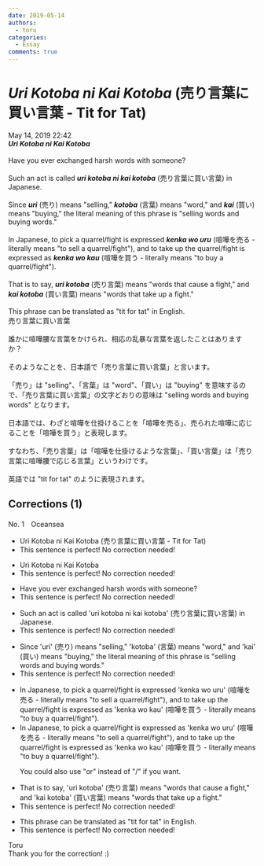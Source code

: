 ```yaml
---
date: 2019-05-14
authors:
  - toru
categories:
  - Essay
comments: true
---
```


# <strong><em>Uri Kotoba ni Kai Kotoba</strong></em> (売り言葉に買い言葉 - Tit for Tat)
<div class="date">May 14, 2019 22:42</div>
<div id="post"><div id="body_show_ori">
<strong><em>Uri Kotoba ni Kai Kotoba</strong></em><br/><br/>Have you ever exchanged harsh words with someone?<br/><br/>Such an act is called <strong><em>uri kotoba ni kai kotoba</em></strong> (売り言葉に買い言葉) in Japanese.<br/><br/>Since <strong><em>uri</em></strong> (売り) means "selling," <strong><em>kotoba</em></strong> (言葉) means "word," and <strong><em>kai</em></strong> (買い) means "buying," the literal meaning of this phrase is "selling words and buying words."<br/><br/>In Japanese, to pick a quarrel/fight is expressed <strong><em>kenka wo uru</em></strong> (喧嘩を売る - literally means "to sell a quarrel/fight"), and to take up the quarrel/fight is expressed as <strong><em>kenka wo kau</em></strong> (喧嘩を買う - literally means "to buy a quarrel/fight").<br/><br/>That is to say, <strong><em>uri kotoba</em></strong> (売り言葉) means "words that cause a fight," and <strong><em>kai kotoba</em></strong> (買い言葉) means "words that take up a fight."<br/><br/>This phrase can be translated as "tit for tat" in English.
</div></div>

<!-- more -->

<div id="post_ja"><div id="body_show_mo">
売り言葉に買い言葉<br/><br/>誰かに喧嘩腰な言葉をかけられ、相応の乱暴な言葉を返したことはありますか？<br/><br/>そのようなことを、日本語で「売り言葉に買い言葉」と言います。<br/><br/>「売り」は "selling"、「言葉」は "word"、「買い」は "buying" を意味するので、「売り言葉に買い言葉」の文字どおりの意味は "selling words and buying words" となります。<br/><br/>日本語では、わざと喧嘩を仕掛けることを「喧嘩を売る」、売られた喧嘩に応じることを「喧嘩を買う」と表現します。<br/><br/>すなわち、「売り言葉」は「喧嘩を仕掛けるような言葉」、「買い言葉」は「売り言葉に喧嘩腰で応じる言葉」というわけです。<br/><br/>英語では "tit for tat" のように表現されます。
</div></div>

## Corrections (1)
<div id="block"><div class="first_name"> No. 1　<span class="just_name">Oceansea</span></div><div id="block2">
<ul class="correction_field">
<li class="incorrect">Uri Kotoba ni Kai Kotoba (売り言葉に買い言葉 - Tit for Tat)</li>
<li class="corrected perfect">This sentence is perfect! No correction needed!</li>
</ul>
<ul class="correction_field">
<li class="incorrect">Uri Kotoba ni Kai Kotoba</li>
<li class="corrected perfect">This sentence is perfect! No correction needed!</li>
</ul>
<ul class="correction_field">
<li class="incorrect">Have you ever exchanged harsh words with someone?</li>
<li class="corrected perfect">This sentence is perfect! No correction needed!</li>
</ul>
<ul class="correction_field">
<li class="incorrect">Such an act is called 'uri kotoba ni kai kotoba' (売り言葉に買い言葉) in Japanese.</li>
<li class="corrected perfect">This sentence is perfect! No correction needed!</li>
</ul>
<ul class="correction_field">
<li class="incorrect">Since 'uri' (売り) means "selling," 'kotoba' (言葉) means "word," and 'kai' (買い) means "buying," the literal meaning of this phrase is "selling words and buying words."</li>
<li class="corrected perfect">This sentence is perfect! No correction needed!</li>
</ul>
<ul class="correction_field">
<li class="incorrect">In Japanese, to pick a quarrel/fight is expressed 'kenka wo uru' (喧嘩を売る - literally means "to sell a quarrel/fight"), and to take up the quarrel/fight is expressed as 'kenka wo kau' (喧嘩を買う - literally means "to buy a quarrel/fight").</li>
<li class="corrected correct">
In Japanese, to pick a quarrel/fight is expressed <span class="f_red">as </span>'kenka wo uru' (喧嘩を売る - literally means "to sell a quarrel/fight"), and to take up the quarrel/fight is expressed as 'kenka wo kau' (喧嘩を買う - literally means "to buy a quarrel/fight").
<p class="correction_comment">You could also use "or" instead of "/" if you want.</p>
</li>
</ul>
<ul class="correction_field">
<li class="incorrect">That is to say, 'uri kotoba' (売り言葉) means "words that cause a fight," and 'kai kotoba' (買い言葉) means "words that take up a fight."</li>
<li class="corrected perfect">This sentence is perfect! No correction needed!</li>
</ul>
<ul class="correction_field">
<li class="incorrect">This phrase can be translated as "tit for tat" in English.</li>
<li class="corrected perfect">This sentence is perfect! No correction needed!</li>
</ul>
</div><div class="name"><span class="just_name">Toru</span><br>
Thank you for the correction! :)
</div>
</div>
